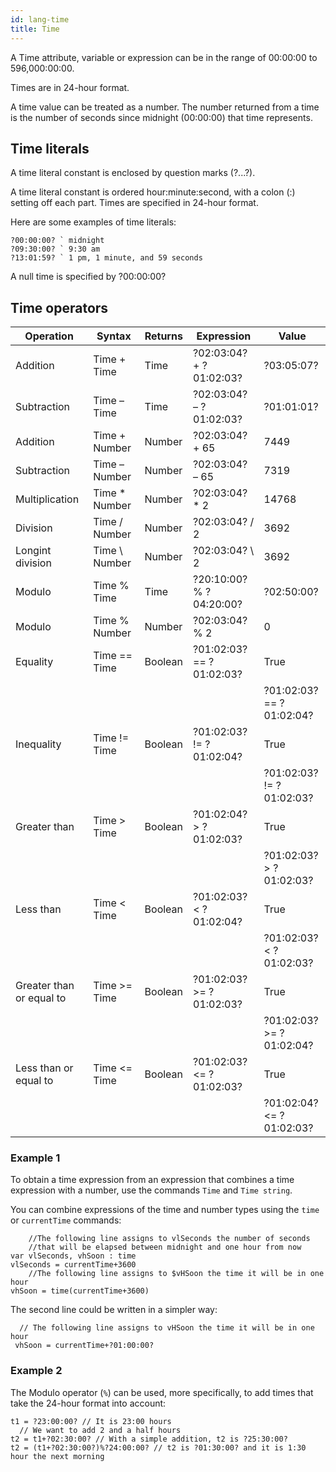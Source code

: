 ```yaml
---
id: lang-time
title: Time
---
```


A Time attribute, variable or expression can be in the range of 00:00:00 to 596,000:00:00.

Times are in 24-hour format.

A time value can be treated as a number. The number returned from a time is the number of seconds since midnight (00:00:00) that time represents.


## Time literals  

A time literal constant is enclosed by question marks (?...?).

A time literal constant is ordered hour:minute:second, with a colon (:) setting off each part. Times are specified in 24-hour format.

Here are some examples of time literals:

```qs
?00:00:00? ` midnight
?09:30:00? ` 9:30 am
?13:01:59? ` 1 pm, 1 minute, and 59 seconds
```

A null time is specified by ?00:00:00?

   
## Time operators 

|Operation	|Syntax	|Returns	|Expression	|Value|
|---|---|---|---|---|
|Addition	|Time + Time	|Time	|?02:03:04? + ?01:02:03?	|?03:05:07?|
|Subtraction	|Time – Time	|Time	|?02:03:04? – ?01:02:03?	|?01:01:01?|
|Addition	|Time + Number	|Number	|?02:03:04? + 65	|7449|
|Subtraction	|Time – Number	|Number	|?02:03:04? – 65	|7319|
|Multiplication	|Time * Number	|Number	|?02:03:04? * 2	|14768|
|Division	|Time / Number	|Number	|?02:03:04? / 2	|3692|
|Longint division	|Time \ Number	|Number	|?02:03:04? \ 2	|3692|
|Modulo	|Time % Time	|Time	|?20:10:00? % ?04:20:00?	|?02:50:00?|
|Modulo	|Time % Number	|Number	|?02:03:04? % 2	|0|
|Equality	|Time  ==  Time	|Boolean	|?01:02:03?  ==  ?01:02:03?	|True|
			||||?01:02:03?  ==  ?01:02:04?	|False|
|Inequality	|Time  !=  Time	|Boolean	|?01:02:03?  !=  ?01:02:04?	|True|
			||||?01:02:03?  !=  ?01:02:03?	|False|
|Greater than	|Time > Time	|Boolean	|?01:02:04? > ?01:02:03?	|True|
	||||		?01:02:03? > ?01:02:03?	|False|
|Less than	|Time < Time	|Boolean	|?01:02:03? < ?01:02:04?	|True|
		||||	?01:02:03? < ?01:02:03?	|False|
|Greater than or equal to	|Time >=  Time	|Boolean	|?01:02:03? >= ?01:02:03?	|True|
			||||?01:02:03? >= ?01:02:04?	|False|
|Less than or equal to	|Time <= Time	|Boolean	|?01:02:03? <= ?01:02:03?|	True|
			||||?01:02:04? <= ?01:02:03?	|False|

### Example 1 

To obtain a time expression from an expression that combines a time expression with a number, use the commands `Time` and `Time string`.

You can combine expressions of the time and number types using the `time` or `currentTime` commands:

```qs
	//The following line assigns to vlSeconds the number of seconds   
	//that will be elapsed between midnight and one hour from now
var vlSeconds, vhSoon : time
vlSeconds = currentTime+3600
	//The following line assigns to $vHSoon the time it will be in one hour
vhSoon = time(currentTime+3600)
```

The second line could be written in a simpler way:

```qs
  // The following line assigns to vHSoon the time it will be in one hour
 vhSoon = currentTime+?01:00:00?
```

### Example 2

The Modulo operator (`%`) can be used, more specifically, to add times that take the 24-hour format into account:

```qs
t1 = ?23:00:00? // It is 23:00 hours
  // We want to add 2 and a half hours
t2 = t1+?02:30:00? // With a simple addition, t2 is ?25:30:00?
t2 = (t1+?02:30:00?)%?24:00:00? // t2 is ?01:30:00? and it is 1:30 hour the next morning
```

